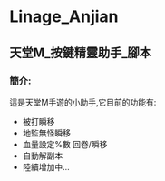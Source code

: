 # Linage_Anjian

## 天堂M_按鍵精靈助手_腳本

### 簡介:

這是天堂M手遊的小助手,它目前的功能有:  

* 被打瞬移  
* 地監無怪瞬移
* 血量設定%數 回卷/瞬移
* 自動解副本
* 陸續增加中...


